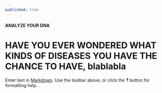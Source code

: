 ```yaml
---
published: true
---
```

#### ANALYZE YOUR DNA

# HAVE YOU EVER WONDERED WHAT KINDS OF DISEASES YOU HAVE THE CHANCE TO HAVE, blablabla


Enter text in [Markdown](http://daringfireball.net/projects/markdown/). Use the toolbar above, or click the **?** button for formatting help.
